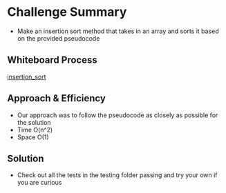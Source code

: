 # Challenge Summary
<!-- Description of the challenge -->
- Make an insertion sort method that takes in an array and sorts it based on the provided pseudocode

## Whiteboard Process
<!-- Embedded whiteboard image -->
[insertion_sort](insertion_sort.PNG)

## Approach & Efficiency
<!-- What approach did you take? Why? What is the Big O space/time for this approach? -->
- Our approach was to follow the pseudocode as closely as possible for the solution
- Time O(n^2)
- Space O(1)

## Solution
<!-- Show how to run your code, and examples of it in action -->
- Check out all the tests in the testing folder passing and try your own if you are curious
